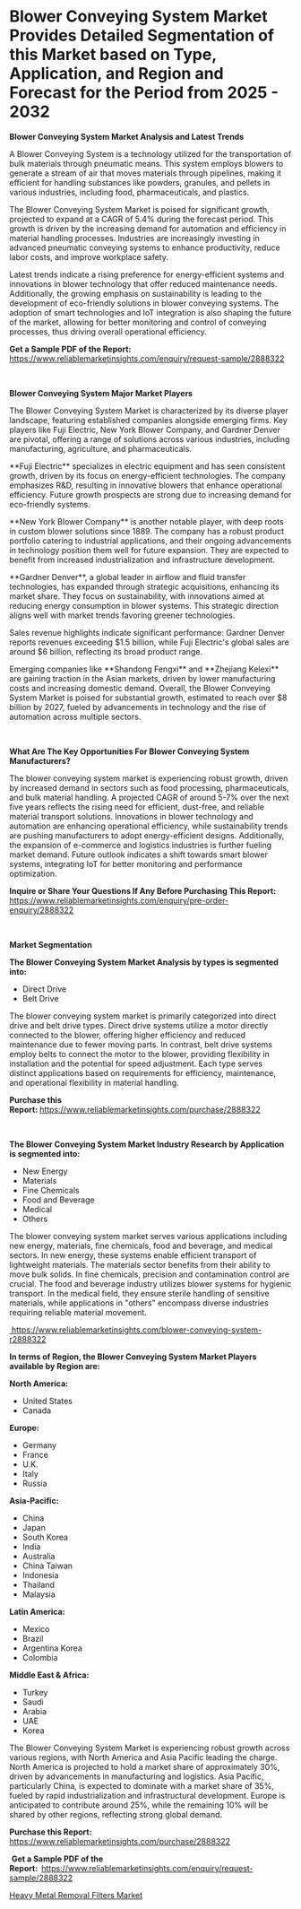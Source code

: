 <p><h1>Blower Conveying System Market Provides Detailed Segmentation of this Market based on Type, Application, and Region and Forecast for the Period from 2025 - 2032</h1></p><p><strong>Blower Conveying System Market Analysis and Latest Trends</strong></p>
<p><p>A Blower Conveying System is a technology utilized for the transportation of bulk materials through pneumatic means. This system employs blowers to generate a stream of air that moves materials through pipelines, making it efficient for handling substances like powders, granules, and pellets in various industries, including food, pharmaceuticals, and plastics.</p><p>The Blower Conveying System Market is poised for significant growth, projected to expand at a CAGR of 5.4% during the forecast period. This growth is driven by the increasing demand for automation and efficiency in material handling processes. Industries are increasingly investing in advanced pneumatic conveying systems to enhance productivity, reduce labor costs, and improve workplace safety. </p><p>Latest trends indicate a rising preference for energy-efficient systems and innovations in blower technology that offer reduced maintenance needs. Additionally, the growing emphasis on sustainability is leading to the development of eco-friendly solutions in blower conveying systems. The adoption of smart technologies and IoT integration is also shaping the future of the market, allowing for better monitoring and control of conveying processes, thus driving overall operational efficiency.</p></p>
<p><strong>Get a Sample PDF of the Report:&nbsp;</strong> <a href="https://www.reliablemarketinsights.com/enquiry/request-sample/2888322?utm_campaign=3274&utm_medium=2&utm_source=Github&utm_content=ia&utm_term=14032025&utm_id=blower-conveying-system">https://www.reliablemarketinsights.com/enquiry/request-sample/2888322</a></p>
<p>&nbsp;</p>
<p><strong>Blower Conveying System Major Market Players</strong></p>
<p><p>The Blower Conveying System Market is characterized by its diverse player landscape, featuring established companies alongside emerging firms. Key players like Fuji Electric, New York Blower Company, and Gardner Denver are pivotal, offering a range of solutions across various industries, including manufacturing, agriculture, and pharmaceuticals.</p><p>**Fuji Electric** specializes in electric equipment and has seen consistent growth, driven by its focus on energy-efficient technologies. The company emphasizes R&D, resulting in innovative blowers that enhance operational efficiency. Future growth prospects are strong due to increasing demand for eco-friendly systems.</p><p>**New York Blower Company** is another notable player, with deep roots in custom blower solutions since 1889. The company has a robust product portfolio catering to industrial applications, and their ongoing advancements in technology position them well for future expansion. They are expected to benefit from increased industrialization and infrastructure development.</p><p>**Gardner Denver**, a global leader in airflow and fluid transfer technologies, has expanded through strategic acquisitions, enhancing its market share. They focus on sustainability, with innovations aimed at reducing energy consumption in blower systems. This strategic direction aligns well with market trends favoring greener technologies.</p><p>Sales revenue highlights indicate significant performance: Gardner Denver reports revenues exceeding $1.5 billion, while Fuji Electric's global sales are around $6 billion, reflecting its broad product range.</p><p>Emerging companies like **Shandong Fengxi** and **Zhejiang Kelexi** are gaining traction in the Asian markets, driven by lower manufacturing costs and increasing domestic demand. Overall, the Blower Conveying System Market is poised for substantial growth, estimated to reach over $8 billion by 2027, fueled by advancements in technology and the rise of automation across multiple sectors.</p></p>
<p>&nbsp;</p>
<p><strong>What Are The Key Opportunities For Blower Conveying System Manufacturers?</strong></p>
<p><p>The blower conveying system market is experiencing robust growth, driven by increased demand in sectors such as food processing, pharmaceuticals, and bulk material handling. A projected CAGR of around 5-7% over the next five years reflects the rising need for efficient, dust-free, and reliable material transport solutions. Innovations in blower technology and automation are enhancing operational efficiency, while sustainability trends are pushing manufacturers to adopt energy-efficient designs. Additionally, the expansion of e-commerce and logistics industries is further fueling market demand. Future outlook indicates a shift towards smart blower systems, integrating IoT for better monitoring and performance optimization.</p></p>
<p><strong>Inquire or Share Your Questions If Any Before Purchasing This Report:</strong> <a href="https://www.reliablemarketinsights.com/enquiry/pre-order-enquiry/2888322?utm_campaign=3274&utm_medium=2&utm_source=Github&utm_content=ia&utm_term=14032025&utm_id=blower-conveying-system">https://www.reliablemarketinsights.com/enquiry/pre-order-enquiry/2888322</a></p>
<p>&nbsp;</p>
<p><strong>Market Segmentation</strong></p>
<p><strong>The Blower Conveying System Market Analysis by types is segmented into:</strong></p>
<p><ul><li>Direct Drive</li><li>Belt Drive</li></ul></p>
<p><p>The blower conveying system market is primarily categorized into direct drive and belt drive types. Direct drive systems utilize a motor directly connected to the blower, offering higher efficiency and reduced maintenance due to fewer moving parts. In contrast, belt drive systems employ belts to connect the motor to the blower, providing flexibility in installation and the potential for speed adjustment. Each type serves distinct applications based on requirements for efficiency, maintenance, and operational flexibility in material handling.</p></p>
<p><strong>Purchase this Report:&nbsp;</strong><a href="https://www.reliablemarketinsights.com/purchase/2888322?utm_campaign=3274&utm_medium=2&utm_source=Github&utm_content=ia&utm_term=14032025&utm_id=blower-conveying-system">https://www.reliablemarketinsights.com/purchase/2888322</a></p>
<p>&nbsp;</p>
<p><strong>The Blower Conveying System Market Industry Research by Application is segmented into:</strong></p>
<p><ul><li>New Energy</li><li>Materials</li><li>Fine Chemicals</li><li>Food and Beverage</li><li>Medical</li><li>Others</li></ul></p>
<p><p>The blower conveying system market serves various applications including new energy, materials, fine chemicals, food and beverage, and medical sectors. In new energy, these systems enable efficient transport of lightweight materials. The materials sector benefits from their ability to move bulk solids. In fine chemicals, precision and contamination control are crucial. The food and beverage industry utilizes blower systems for hygienic transport. In the medical field, they ensure sterile handling of sensitive materials, while applications in "others" encompass diverse industries requiring reliable material movement.</p></p>
<p><a href="https://www.reliablemarketinsights.com/blower-conveying-system-r2888322?utm_campaign=3274&utm_medium=2&utm_source=Github&utm_content=ia&utm_term=14032025&utm_id=blower-conveying-system">&nbsp;https://www.reliablemarketinsights.com/blower-conveying-system-r2888322</a></p>
<p><strong>In terms of Region, the Blower Conveying System Market Players available by Region are:</strong></p>
<p>
    <p> <strong> North America: </strong>
        <ul>
            <li>United States</li>
            <li>Canada</li>
        </ul>
        </p> 
    <p> <strong> Europe: </strong>
        <ul>
            <li>Germany</li>
            <li>France</li>
            <li>U.K.</li>
            <li>Italy</li>
            <li>Russia</li>
        </ul>
        </p> 
    <p> <strong> Asia-Pacific: </strong>
        <ul>
            <li>China</li>
            <li>Japan</li>
            <li>South Korea</li>
            <li>India</li>
            <li>Australia</li>
            <li>China Taiwan</li>
            <li>Indonesia</li>
            <li>Thailand</li>
            <li>Malaysia</li>
        </ul>
        </p> 
    <p> <strong> Latin America: </strong>
        <ul>
            <li>Mexico</li>
            <li>Brazil</li>
            <li>Argentina Korea</li>
            <li>Colombia</li>
        </ul>
        </p> 
    <p> <strong> Middle East & Africa: </strong>
        <ul>
            <li>Turkey</li>
            <li>Saudi</li>
            <li>Arabia</li>
            <li>UAE</li>
            <li>Korea</li>
        </ul>
    </p>
    </p>
<p><p>The Blower Conveying System Market is experiencing robust growth across various regions, with North America and Asia Pacific leading the charge. North America is projected to hold a market share of approximately 30%, driven by advancements in manufacturing and logistics. Asia Pacific, particularly China, is expected to dominate with a market share of 35%, fueled by rapid industrialization and infrastructural development. Europe is anticipated to contribute around 25%, while the remaining 10% will be shared by other regions, reflecting strong global demand.</p></p>
<p><strong>Purchase this Report: </strong><a href="https://www.reliablemarketinsights.com/purchase/2888322?utm_campaign=3274&utm_medium=2&utm_source=Github&utm_content=ia&utm_term=14032025&utm_id=blower-conveying-system">https://www.reliablemarketinsights.com/purchase/2888322</a></p>
<p>&nbsp;<strong>Get a Sample PDF of the Report:&nbsp;&nbsp;</strong><a href="https://www.reliablemarketinsights.com/enquiry/request-sample/2888322?utm_campaign=3274&utm_medium=2&utm_source=Github&utm_content=ia&utm_term=14032025&utm_id=blower-conveying-system">https://www.reliablemarketinsights.com/enquiry/request-sample/2888322</a></p>
<p><strong></strong></p>
<p><p><a href="https://github.com/shrebasokib/Market-Research-Report-List-1/blob/main/heavy-metal-removal-filters-market.md?utm_campaign=3274&utm_medium=2&utm_source=Github&utm_content=ia&utm_term=14032025&utm_id=blower-conveying-system">Heavy Metal Removal Filters Market</a></p></p>